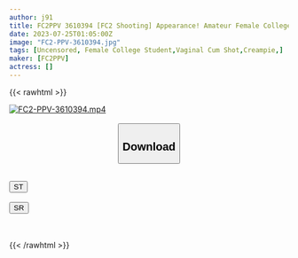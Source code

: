 ```yaml
---
author: j91
title: FC2PPV 3610394 [FC2 Shooting] Appearance! Amateur Female College Student [Limited] Nonoka-Chan, 21 Years Old. ! Massive Vaginal Cum Shot Sex While Enjoying The Soft Body That You Can Not Usually Taste! ! [cen]
date: 2023-07-25T01:05:00Z
image: "FC2-PPV-3610394.jpg"
tags: [Uncensored, Female College Student,Vaginal Cum Shot,Creampie,]
maker: [FC2PPV]
actress: []
---
```



{{< rawhtml >}}

<div class="video" data-videoid="XkBJZWy2OoID9w7">
    <a href="javascript:;">
        <img src="https://my.j91.asia/posts/FC2-PPV-3610394/FC2-PPV-3610394.jpg" width="WIDTH" height="HEIGHT" alt="FC2-PPV-3610394.mp4" loading="lazy">
    </a>
</div>

<script type="text/javascript" src="https://j91.asia/asset/on-demand-st.js"></script>

<br>
  <link rel="stylesheet" href="https://j91.asia/asset/bs5.css">
  
  <center>
  <button class="btn btn-primary" type="button" data-bs-toggle="collapse" data-bs-target=".multi-collapse" aria-expanded="false" aria-controls="multiCollapseExample1 multiCollapseExample2"><h2>Download</h2></button></center>
</p>
<div class="row">
  <div class="col">
    <div class="collapse multi-collapse" id="multiCollapseExample1">
      <div class="card card-body">
	      	      <br>
<div class="buttons">  
<a href="https://streamtape.to/v/XkBJZWy2OoID9w7"><button class="btn-hover color-3"><i class="fa fa-download"></i> ST</button></a></div>
    </div>
  </div>
</div>
  <div class="col">
    <div class="collapse multi-collapse" id="multiCollapseExample2">
      <div class="card card-body">
	      <br>
<div class="buttons">
    <a href="https://streamruby.com/4fcruaaav7af.html"><button class="btn-hover color-9"><i class="fa fa-download"></i> SR</button></a></div>
<br><br>
      </div>
    </div>
  </div>
</div>

{{< /rawhtml >}}
